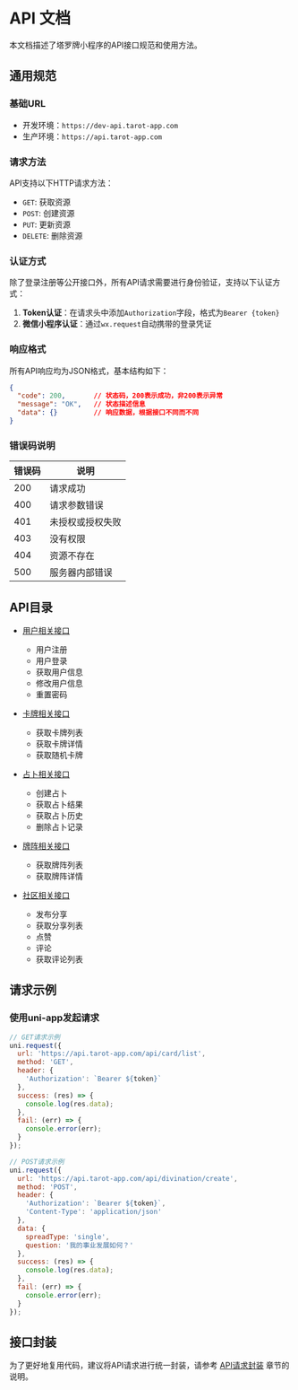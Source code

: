 # API 文档

本文档描述了塔罗牌小程序的API接口规范和使用方法。

## 通用规范

### 基础URL

- 开发环境：`https://dev-api.tarot-app.com`
- 生产环境：`https://api.tarot-app.com`

### 请求方法

API支持以下HTTP请求方法：

- `GET`: 获取资源
- `POST`: 创建资源
- `PUT`: 更新资源
- `DELETE`: 删除资源

### 认证方式

除了登录注册等公开接口外，所有API请求需要进行身份验证，支持以下认证方式：

1. **Token认证**：在请求头中添加`Authorization`字段，格式为`Bearer {token}`
2. **微信小程序认证**：通过`wx.request`自动携带的登录凭证

### 响应格式

所有API响应均为JSON格式，基本结构如下：

```json
{
  "code": 200,       // 状态码，200表示成功，非200表示异常
  "message": "OK",   // 状态描述信息
  "data": {}         // 响应数据，根据接口不同而不同
}
```

### 错误码说明

| 错误码 | 说明 |
|--------|------|
| 200 | 请求成功 |
| 400 | 请求参数错误 |
| 401 | 未授权或授权失败 |
| 403 | 没有权限 |
| 404 | 资源不存在 |
| 500 | 服务器内部错误 |

## API目录

- [用户相关接口](./user.md)
  - 用户注册
  - 用户登录
  - 获取用户信息
  - 修改用户信息
  - 重置密码

- [卡牌相关接口](./card.md)
  - 获取卡牌列表
  - 获取卡牌详情
  - 获取随机卡牌

- [占卜相关接口](./divination.md)
  - 创建占卜
  - 获取占卜结果
  - 获取占卜历史
  - 删除占卜记录

- [牌阵相关接口](./spread.md)
  - 获取牌阵列表
  - 获取牌阵详情

- [社区相关接口](./community.md)
  - 发布分享
  - 获取分享列表
  - 点赞
  - 评论
  - 获取评论列表

## 请求示例

### 使用uni-app发起请求

```javascript
// GET请求示例
uni.request({
  url: 'https://api.tarot-app.com/api/card/list',
  method: 'GET',
  header: {
    'Authorization': `Bearer ${token}`
  },
  success: (res) => {
    console.log(res.data);
  },
  fail: (err) => {
    console.error(err);
  }
});

// POST请求示例
uni.request({
  url: 'https://api.tarot-app.com/api/divination/create',
  method: 'POST',
  header: {
    'Authorization': `Bearer ${token}`,
    'Content-Type': 'application/json'
  },
  data: {
    spreadType: 'single',
    question: '我的事业发展如何？'
  },
  success: (res) => {
    console.log(res.data);
  },
  fail: (err) => {
    console.error(err);
  }
});
```

## 接口封装

为了更好地复用代码，建议将API请求进行统一封装，请参考 [API请求封装](../development-guide.md#API请求封装) 章节的说明。 